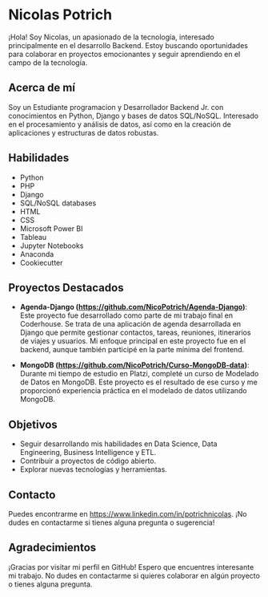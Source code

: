 # Nicolas Potrich

¡Hola! Soy Nicolas, un apasionado de la tecnología, interesado principalmente en el desarrollo Backend. Estoy buscando oportunidades para colaborar en proyectos emocionantes y seguir aprendiendo en el campo de la tecnología.

## Acerca de mí

Soy un Estudiante programacion y Desarrollador Backend Jr. con conocimientos en Python, Django y bases de datos SQL/NoSQL. Interesado en el procesamiento y análisis de datos, así como en la creación de aplicaciones y estructuras de datos robustas.

## Habilidades

- Python
- PHP
- Django
- SQL/NoSQL databases
- HTML
- CSS
- Microsoft Power BI
- Tableau
- Jupyter Notebooks
- Anaconda
- Cookiecutter

## Proyectos Destacados

- **Agenda-Django (https://github.com/NicoPotrich/Agenda-Django)**: Este proyecto fue desarrollado como parte de mi trabajo final en Coderhouse. Se trata de una aplicación de agenda desarrollada en Django que permite gestionar contactos, tareas, reuniones, itinerarios de viajes y usuarios. Mi enfoque principal en este proyecto fue en el backend, aunque también participé en la parte mínima del frontend.

- **MongoDB (https://github.com/NicoPotrich/Curso-MongoDB-data)**: Durante mi tiempo de estudio en Platzi, completé un curso de Modelado de Datos en MongoDB. Este proyecto es el resultado de ese curso y me proporcionó experiencia práctica en el modelado de datos utilizando MongoDB.

## Objetivos

- Seguir desarrollando mis habilidades en Data Science, Data Engineering, Business Intelligence y ETL.
- Contribuir a proyectos de código abierto.
- Explorar nuevas tecnologías y herramientas.

## Contacto

Puedes encontrarme en https://www.linkedin.com/in/potrichnicolas. ¡No dudes en contactarme si tienes alguna pregunta o sugerencia!

## Agradecimientos

¡Gracias por visitar mi perfil en GitHub! Espero que encuentres interesante mi trabajo. No dudes en contactarme si quieres colaborar en algún proyecto o tienes alguna pregunta.

